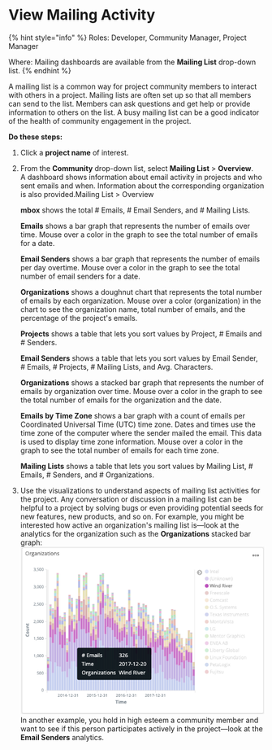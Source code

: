 # View Mailing Activity

{% hint style="info" %}
Roles: Developer, Community Manager, Project Manager

Where: Mailing dashboards are available from the **Mailing List** drop-down list.
{% endhint %}

A mailing list is a common way for project community members to interact with others in a project. Mailing lists are often set up so that all members can send to the list. Members can ask questions and get help or provide information to others on the list. A busy mailing list can be a good indicator of the health of community engagement in the project. 

**Do these steps:**

1. Click a **project name** of interest.
2. From the **Community** drop-down list, select **Mailing List** &gt; **Overview**.  
   A dashboard shows information about email activity in projects and who sent emails and when. Information about the corresponding organization is also provided.Mailing List &gt; Overview

   **mbox** shows the total \# Emails, \# Email Senders, and \# Mailing Lists.

   **Emails** shows a bar graph that represents the number of emails over time. Mouse over a color in the graph to see the total number of emails for a date.

   **Email Senders** shows a bar graph that represents the number of emails per day overtime. Mouse over a color in the graph to see the total number of email senders for a date.

   **Organizations** shows a doughnut chart that represents the total number of emails by each organization. Mouse over a color \(organization\) in the chart to see the organization name, total number of emails, and the percentage of the project's emails.

   **Projects** shows a table that lets you sort values by Project, \# Emails and \# Senders. 

   **Email Senders** shows a table that lets you sort values by Email Sender, \# Emails, \# Projects, \# Mailing Lists, and Avg. Characters. 

   **Organizations** shows a stacked bar graph that represents the number of emails by organization over time. Mouse over a color in the graph to see the total number of emails for the organization and the date.

   **Emails by Time Zone** shows a bar graph with a count of emails per Coordinated Universal Time \(UTC\) time zone. Dates and times use the time zone of the computer where the sender mailed the email. This data is used to display time zone information. Mouse over a color in the graph to see the total number of emails for each time zone.

   **Mailing Lists** shows a table that lets you sort values by Mailing List, \# Emails, \# Senders, and \# Organizations.

3. Use the visualizations to understand aspects of mailing list activities for the project. Any conversation or discussion in a mailing list can be helpful to a project by solving bugs or even providing potential seeds for new features, new products, and so on. For example, you might be interested how active an organization's mailing list is—look at the analytics for the organization such as the **Organizations** stacked bar graph: ![](../../../.gitbook/assets/18088207.png) In another example, you hold in high esteem a community member and want to see if this person participates actively in the project—look at the **Email Senders** analytics. 

